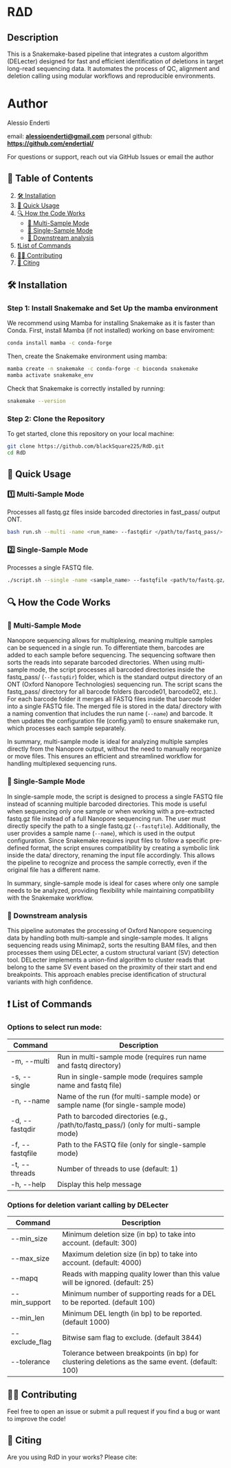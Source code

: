 # RΔD

## Description
This is a Snakemake-based pipeline that integrates a custom algorithm (DELecter) designed for fast and efficient identification of deletions in target long-read sequencing data. It automates the process of QC, alignment and deletion calling using modular workflows and reproducible environments.

# Author

Alessio Enderti 

email: **alessioenderti@gmail.com**
personal github: **https://github.com/endertial/**

For questions or support, reach out via GitHub Issues or email the author

## 📖 Table of Contents
2. [🛠 Installation](#-installation)
3. [📌 Quick Usage](#-quick-usage)
4. [🔍 How the Code Works](#-how-the-script-works)
   - [🔹 Multi-Sample Mode](#-multi-sample-mode)
   - [🔹 Single-Sample Mode](#-single-sample-mode)
   - [🚀 Downstream analysis](#-downstream-analysis)
5. [❗List of Commands](#-list-of-commands)
7. [👨‍💻 Contributing](#-contributing)
8. [📖 Citing](#-citing)


## 🛠 Installation

### Step 1: Install Snakemake and Set Up the mamba environment

We recommend using Mamba for installing Snakemake as it is faster than Conda. 
First, install Mamba (if not installed) working on base enviroment:
```bash
conda install mamba -c conda-forge
```

Then, create the Snakemake environment using mamba:
```bash
mamba create -n snakemake -c conda-forge -c bioconda snakemake
mamba activate snakemake_env
```

Check that Snakemake is correctly installed by running:
```bash
snakemake --version
```

### Step 2: Clone the Repository
To get started, clone this repository on your local machine:

```bash
git clone https://github.com/blackSquare225/RdD.git
cd RdD
```


## 📌 Quick Usage

### **1️⃣ Multi-Sample Mode**
Processes all fastq.gz files inside barcoded directories in fast_pass/ output ONT.
```bash
bash run.sh --multi -name <run_name> --fastqdir </path/to/fastq_pass/> --threads <num_of_threads>
```

### **2️⃣ Single-Sample Mode**
Processes a single FASTQ file.
```bash
./script.sh --single -name <sample_name> --fastqfile <path/to/fastq.gz/file> --threads <num_of_threads>
```


## 🔍 How the Code Works

### **🔹 Multi-Sample Mode**
Nanopore sequencing allows for multiplexing, meaning multiple samples can be sequenced in a single run. To differentiate them, barcodes are added to each sample before sequencing. The sequencing software then sorts the reads into separate barcoded directories.
When using multi-sample mode, the script processes all barcoded directories inside the fastq_pass/ (`--fastqdir`) folder, which is the standard output directory of an ONT (Oxford Nanopore Technologies) sequencing run. The script scans the fastq_pass/ directory for all barcode folders (barcode01, barcode02, etc.). For each barcode folder it merges all FASTQ files inside that barcode folder into a single FASTQ file. The merged file is stored in the data/ directory with a naming convention that includes the run name (`--name`) and barcode. It then updates the configuration file (config.yaml) to ensure snakemake run, which processes each sample separately.

In summary, multi-sample mode is ideal for analyzing multiple samples directly from the Nanopore output, without the need to manually reorganize or move files. This ensures an efficient and streamlined workflow for handling multiplexed sequencing runs.

### **🔹 Single-Sample Mode**
In single-sample mode, the script is designed to process a single FASTQ file instead of scanning multiple barcoded directories. This mode is useful when sequencing only one sample or when working with a pre-extracted fastq.gz file instead of a full Nanopore sequencing run.
The user must directly specify the path to a single fastq.gz (`--fastqfile`). Additionally, the user provides a sample name (`--name`), which is used in the output configuration.
Since Snakemake requires input files to follow a specific pre-defined format, the script ensures compatibility by creating a symbolic link inside the data/ directory, renaming the input file accordingly. This allows the pipeline to recognize and process the sample correctly, even if the original file has a different name.

In summary, single-sample mode is ideal for cases where only one sample needs to be analyzed, providing flexibility while maintaining compatibility with the Snakemake workflow.

### **🚀 Downstream analysis**
This pipeline automates the processing of Oxford Nanopore sequencing data by handling both multi-sample and single-sample modes. It aligns sequencing reads using Minimap2, sorts the resulting BAM files, and then processes them using DELecter, a custom structural variant (SV) detection tool. DELecter implements a union-find algorithm to cluster reads that belong to the same SV event based on the proximity of their start and end breakpoints. This approach enables precise identification of structural variants with high confidence.


## ❗ List of Commands

### Options to select run mode:
| Command | Description | 
|---------|-------------|
|  -m, --multi     |  Run in multi-sample mode (requires run name and fastq directory) |
|  -s, --single    |  Run in single-sample mode (requires sample name and fastq file) |
|  -n, --name      |  Name of the run (for multi-sample mode) or sample name (for single-sample mode) |
|  -d, --fastqdir  |  Path to barcoded directories (e.g., /path/to/fastq_pass/) (only for multi-sample mode) |
|  -f, --fastqfile |  Path to the FASTQ file (only for single-sample mode) |
|  -t, --threads   |  Number of threads to use (default: 1) |
|  -h, --help      |  Display this help message |

### Options for deletion variant calling by DELecter
| Command | Description |
|---------|-------------| 
|  --min_size      |  Minimum deletion size (in bp) to take into account. (default: 300) |
|  --max_size      |  Maximum deletion size (in bp) to take into account. (default: 4000) |
|  --mapq          |   Reads with mapping quality lower than this value will be ignored. (default: 25) |
|  --min_support   |  Minimum number of supporting reads for a DEL to be reported. (default 100) |
|  --min_len       |   Minimum DEL length (in bp) to be reported. (default 1000) |
|  --exclude_flag  |   Bitwise sam flag to exclude. (default 3844) |
|  --tolerance     |   Tolerance between breakpoints (in bp) for clustering deletions as the same event. (default: 100) |


## 👨‍💻 Contributing
Feel free to open an issue or submit a pull request if you find a bug or want to improve the code!

## 📖 Citing

Are you using RdD in your works? Please cite:

